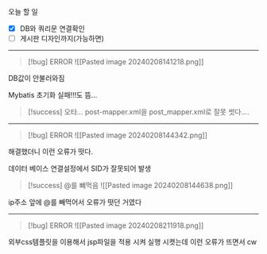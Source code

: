 
오늘 할 일
- [x] DB와 쿼리문 연결확인
- [ ] 게시판 디자인까지(가능하면)

<hr>

>[!bug] ERROR
![[Pasted image 20240208141218.png]]

DB값이 안불러와짐

Mybatis 초기화 실패!!!도 뜸...

>[!success] 오타...
>post-mapper.xml을 post_mapper.xml로 잘못 썻다....

<hr>

>[!bug] ERROR
>![[Pasted image 20240208144342.png]]

해결했더니 이런 오류가 떳다.

데이터 베이스 연결설정에서 SID가 잘못되어 발생
>[!success] @를 뺴먹음
![[Pasted image 20240208144638.png]]

ip주소 앞에 @를 빼먹어서 오류가 떳던 거였다

<hr>


>[!bug] ERROR
>![[Pasted image 20240208211918.png]]

외부css템플릿을 이용해서 jsp파일을 적용 시켜 실행 시켯는데 이런 오류가 뜨면서 cw